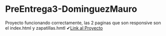 # PreEntrega3-DominguezMauro
Proyecto funcionando correctamente, las 2 paginas que son responsive son el index.html y zapatillas.hmtl
✔[Link al Proyecto](https://nikefalso.vercel.app/)
